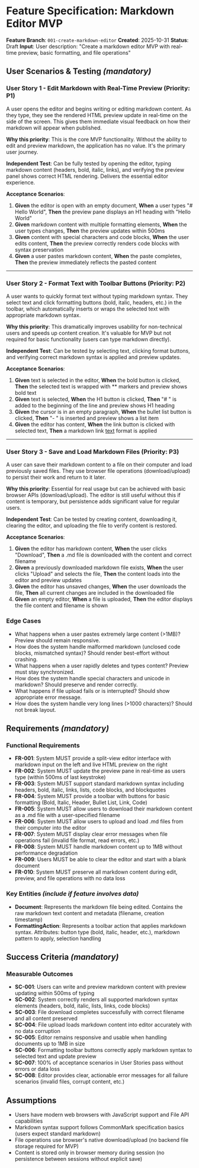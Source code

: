 # Feature Specification: Markdown Editor MVP

**Feature Branch**: `001-create-markdown-editor`
**Created**: 2025-10-31
**Status**: Draft
**Input**: User description: "Create a markdown editor MVP with real-time preview, basic formatting, and file operations"

## User Scenarios & Testing *(mandatory)*

<!--
  IMPORTANT: User stories should be PRIORITIZED as user journeys ordered by importance.
  Each user story/journey must be INDEPENDENTLY TESTABLE - meaning if you implement just ONE of them,
  you should still have a viable MVP (Minimum Viable Product) that delivers value.
  
  Assign priorities (P1, P2, P3, etc.) to each story, where P1 is the most critical.
  Think of each story as a standalone slice of functionality that can be:
  - Developed independently
  - Tested independently
  - Deployed independently
  - Demonstrated to users independently
-->

### User Story 1 - Edit Markdown with Real-Time Preview (Priority: P1)

A user opens the editor and begins writing or editing markdown content. As they type, they see the rendered HTML preview update in real-time on the side of the screen. This gives them immediate visual feedback on how their markdown will appear when published.

**Why this priority**: This is the core MVP functionality. Without the ability to edit and preview markdown, the application has no value. It's the primary user journey.

**Independent Test**: Can be fully tested by opening the editor, typing markdown content (headers, bold, italic, links), and verifying the preview panel shows correct HTML rendering. Delivers the essential editor experience.

**Acceptance Scenarios**:

1. **Given** the editor is open with an empty document, **When** a user types "# Hello World", **Then** the preview pane displays an H1 heading with "Hello World"
2. **Given** markdown content with multiple formatting elements, **When** the user types changes, **Then** the preview updates within 500ms
3. **Given** content with special characters and code blocks, **When** the user edits content, **Then** the preview correctly renders code blocks with syntax preservation
4. **Given** a user pastes markdown content, **When** the paste completes, **Then** the preview immediately reflects the pasted content

---

### User Story 2 - Format Text with Toolbar Buttons (Priority: P2)

A user wants to quickly format text without typing markdown syntax. They select text and click formatting buttons (bold, italic, headers, etc.) in the toolbar, which automatically inserts or wraps the selected text with appropriate markdown syntax.

**Why this priority**: This dramatically improves usability for non-technical users and speeds up content creation. It's valuable for MVP but not required for basic functionality (users can type markdown directly).

**Independent Test**: Can be tested by selecting text, clicking format buttons, and verifying correct markdown syntax is applied and preview updates.

**Acceptance Scenarios**:

1. **Given** text is selected in the editor, **When** the bold button is clicked, **Then** the selected text is wrapped with ** markers and preview shows bold text
2. **Given** text is selected, **When** the H1 button is clicked, **Then** "# " is added to the beginning of the line and preview shows H1 heading
3. **Given** the cursor is in an empty paragraph, **When** the bullet list button is clicked, **Then** "- " is inserted and preview shows a list item
4. **Given** the editor has content, **When** the link button is clicked with selected text, **Then** a markdown link [text](url) format is applied

---

### User Story 3 - Save and Load Markdown Files (Priority: P3)

A user can save their markdown content to a file on their computer and load previously saved files. They use browser file operations (download/upload) to persist their work and return to it later.

**Why this priority**: Essential for real usage but can be achieved with basic browser APIs (download/upload). The editor is still useful without this if content is temporary, but persistence adds significant value for regular users.

**Independent Test**: Can be tested by creating content, downloading it, clearing the editor, and uploading the file to verify content is restored.

**Acceptance Scenarios**:

1. **Given** the editor has markdown content, **When** the user clicks "Download", **Then** a .md file is downloaded with the content and correct filename
2. **Given** a previously downloaded markdown file exists, **When** the user clicks "Upload" and selects the file, **Then** the content loads into the editor and preview updates
3. **Given** the editor has unsaved changes, **When** the user downloads the file, **Then** all current changes are included in the downloaded file
4. **Given** an empty editor, **When** a file is uploaded, **Then** the editor displays the file content and filename is shown

### Edge Cases

- What happens when a user pastes extremely large content (>1MB)? Preview should remain responsive.
- How does the system handle malformed markdown (unclosed code blocks, mismatched syntax)? Should render best-effort without crashing.
- What happens when a user rapidly deletes and types content? Preview must stay synchronized.
- How does the system handle special characters and unicode in markdown? Should preserve and render correctly.
- What happens if file upload fails or is interrupted? Should show appropriate error message.
- How does the system handle very long lines (>1000 characters)? Should not break layout.

## Requirements *(mandatory)*

<!--
  ACTION REQUIRED: The content in this section represents placeholders.
  Fill them out with the right functional requirements.
-->

### Functional Requirements

- **FR-001**: System MUST provide a split-view editor interface with markdown input on the left and live HTML preview on the right
- **FR-002**: System MUST update the preview pane in real-time as users type (within 500ms of last keystroke)
- **FR-003**: System MUST support standard markdown syntax including headers, bold, italic, links, lists, code blocks, and blockquotes
- **FR-004**: System MUST provide a toolbar with buttons for basic formatting (Bold, Italic, Header, Bullet List, Link, Code)
- **FR-005**: System MUST allow users to download their markdown content as a .md file with a user-specified filename
- **FR-006**: System MUST allow users to upload and load .md files from their computer into the editor
- **FR-007**: System MUST display clear error messages when file operations fail (invalid file format, read errors, etc.)
- **FR-008**: System MUST handle markdown content up to 1MB without performance degradation
- **FR-009**: Users MUST be able to clear the editor and start with a blank document
- **FR-010**: System MUST preserve all markdown content during edit, preview, and file operations with no data loss

### Key Entities *(include if feature involves data)*

- **Document**: Represents the markdown file being edited. Contains the raw markdown text content and metadata (filename, creation timestamp)
- **FormattingAction**: Represents a toolbar action that applies markdown syntax. Attributes: button type (bold, italic, header, etc.), markdown pattern to apply, selection handling

## Success Criteria *(mandatory)*

<!--
  ACTION REQUIRED: Define measurable success criteria.
  These must be technology-agnostic and measurable.
-->

### Measurable Outcomes

- **SC-001**: Users can write and preview markdown content with preview updating within 500ms of typing
- **SC-002**: System correctly renders all supported markdown syntax elements (headers, bold, italic, lists, links, code blocks)
- **SC-003**: File download completes successfully with correct filename and all content preserved
- **SC-004**: File upload loads markdown content into editor accurately with no data corruption
- **SC-005**: Editor remains responsive and usable when handling documents up to 1MB in size
- **SC-006**: Formatting toolbar buttons correctly apply markdown syntax to selected text and update preview
- **SC-007**: 100% of acceptance scenarios in User Stories pass without errors or data loss
- **SC-008**: Editor provides clear, actionable error messages for all failure scenarios (invalid files, corrupt content, etc.)

## Assumptions

- Users have modern web browsers with JavaScript support and File API capabilities
- Markdown syntax support follows CommonMark specification basics (users expect standard markdown)
- File operations use browser's native download/upload (no backend file storage required for MVP)
- Content is stored only in browser memory during session (no persistence between sessions without explicit save)
